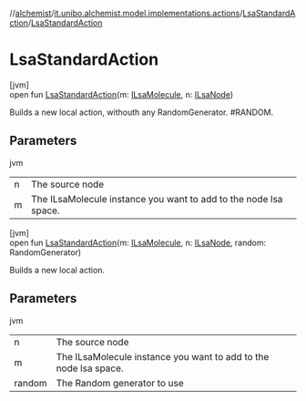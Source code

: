 //[alchemist](../../../index.md)/[it.unibo.alchemist.model.implementations.actions](../index.md)/[LsaStandardAction](index.md)/[LsaStandardAction](-lsa-standard-action.md)

# LsaStandardAction

[jvm]\
open fun [LsaStandardAction](-lsa-standard-action.md)(m: [ILsaMolecule](../../it.unibo.alchemist.model.interfaces/-i-lsa-molecule/index.md), n: [ILsaNode](../../it.unibo.alchemist.model.interfaces/-i-lsa-node/index.md))

Builds a new local action, withouth any RandomGenerator. #RANDOM.

## Parameters

jvm

| | |
|---|---|
| n | The source node |
| m | The ILsaMolecule instance you want to add to the node lsa space. |

[jvm]\
open fun [LsaStandardAction](-lsa-standard-action.md)(m: [ILsaMolecule](../../it.unibo.alchemist.model.interfaces/-i-lsa-molecule/index.md), n: [ILsaNode](../../it.unibo.alchemist.model.interfaces/-i-lsa-node/index.md), random: RandomGenerator)

Builds a new local action.

## Parameters

jvm

| | |
|---|---|
| n | The source node |
| m | The ILsaMolecule instance you want to add to the node lsa space. |
| random | The Random generator to use |
